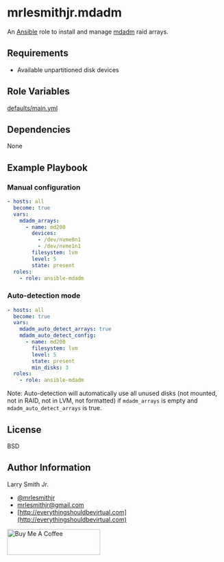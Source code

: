 # mrlesmithjr.mdadm

An [Ansible](https://www.ansible.com) role to install and manage [mdadm](https://linux.die.net/man/8/mdadm) raid arrays.

## Requirements

- Available unpartitioned disk devices

## Role Variables

[defaults/main.yml](defaults/main.yml)


## Dependencies

None

## Example Playbook

### Manual configuration
```yaml
- hosts: all
  become: true
  vars:
    mdadm_arrays:
      - name: md200
        devices:
          - /dev/nvme0n1
          - /dev/nvme1n1
        filesystem: lvm
        level: 5
        state: present
  roles:
    - role: ansible-mdadm
```

### Auto-detection mode
```yaml
- hosts: all
  become: true
  vars:
    mdadm_auto_detect_arrays: true
    mdadm_auto_detect_config:
      - name: md200
        filesystem: lvm
        level: 5
        state: present
        min_disks: 3
  roles:
    - role: ansible-mdadm
```

Note: Auto-detection will automatically use all unused disks (not mounted, not in RAID, not in LVM, not formatted) if `mdadm_arrays` is empty and `mdadm_auto_detect_arrays` is true.

## License

BSD

## Author Information

Larry Smith Jr.

- [@mrlesmithjr](https://twitter.com/mrlesmithjr)
- [mrlesmithjr@gmail.com](mailto:mrlesmithjr@gmail.com)
- [http://everythingshouldbevirtual.com](http://everythingshouldbevirtual.com)

<a href="https://www.buymeacoffee.com/mrlesmithjr" target="_blank"><img src="https://cdn.buymeacoffee.com/buttons/v2/default-yellow.png" alt="Buy Me A Coffee" style="height: 60px !important;width: 217px !important;" ></a>
